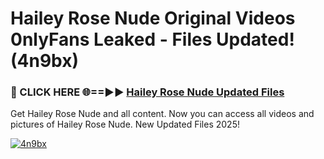 # Hailey Rose Nude Original Videos 0nlyFans Leaked - Files Updated! (4n9bx)

<h3>🔴 CLICK HERE 🌐==►► <a href="https://tinyurl.com/yc6ubb5a" rel="nofollow">Hailey Rose Nude Updated Files</a></h3>

Get Hailey Rose Nude and all content. Now you can access all videos and pictures of Hailey Rose Nude. New Updated Files 2025!

[![4n9bx](https://i.imgur.com/7eu0CRL.gif)](https://tinyurl.com/yc6ubb5a)

